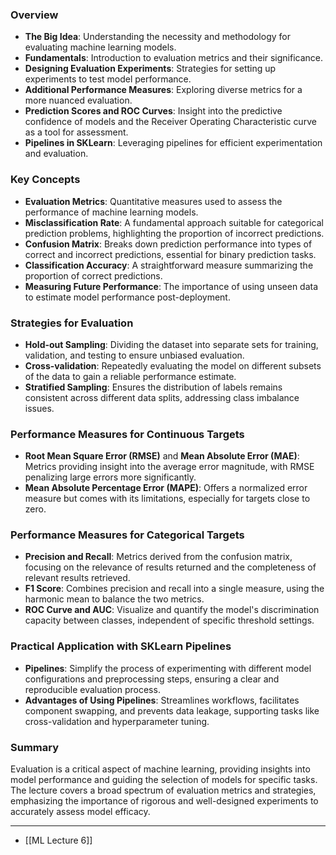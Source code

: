 ### Overview

- **The Big Idea**: Understanding the necessity and methodology for evaluating machine learning models.
- **Fundamentals**: Introduction to evaluation metrics and their significance.
- **Designing Evaluation Experiments**: Strategies for setting up experiments to test model performance.
- **Additional Performance Measures**: Exploring diverse metrics for a more nuanced evaluation.
- **Prediction Scores and ROC Curves**: Insight into the predictive confidence of models and the Receiver Operating Characteristic curve as a tool for assessment.
- **Pipelines in SKLearn**: Leveraging pipelines for efficient experimentation and evaluation.

### Key Concepts

- **Evaluation Metrics**: Quantitative measures used to assess the performance of machine learning models.
- **Misclassification Rate**: A fundamental approach suitable for categorical prediction problems, highlighting the proportion of incorrect predictions.
- **Confusion Matrix**: Breaks down prediction performance into types of correct and incorrect predictions, essential for binary prediction tasks.
- **Classification Accuracy**: A straightforward measure summarizing the proportion of correct predictions.
- **Measuring Future Performance**: The importance of using unseen data to estimate model performance post-deployment.

### Strategies for Evaluation

- **Hold-out Sampling**: Dividing the dataset into separate sets for training, validation, and testing to ensure unbiased evaluation.
- **Cross-validation**: Repeatedly evaluating the model on different subsets of the data to gain a reliable performance estimate.
- **Stratified Sampling**: Ensures the distribution of labels remains consistent across different data splits, addressing class imbalance issues.

### Performance Measures for Continuous Targets

- **Root Mean Square Error (RMSE)** and **Mean Absolute Error (MAE)**: Metrics providing insight into the average error magnitude, with RMSE penalizing large errors more significantly.
- **Mean Absolute Percentage Error (MAPE)**: Offers a normalized error measure but comes with its limitations, especially for targets close to zero.

### Performance Measures for Categorical Targets

- **Precision and Recall**: Metrics derived from the confusion matrix, focusing on the relevance of results returned and the completeness of relevant results retrieved.
- **F1 Score**: Combines precision and recall into a single measure, using the harmonic mean to balance the two metrics.
- **ROC Curve and AUC**: Visualize and quantify the model's discrimination capacity between classes, independent of specific threshold settings.

### Practical Application with SKLearn Pipelines

- **Pipelines**: Simplify the process of experimenting with different model configurations and preprocessing steps, ensuring a clear and reproducible evaluation process.
- **Advantages of Using Pipelines**: Streamlines workflows, facilitates component swapping, and prevents data leakage, supporting tasks like cross-validation and hyperparameter tuning.

### Summary

Evaluation is a critical aspect of machine learning, providing insights into model performance and guiding the selection of models for specific tasks. The lecture covers a broad spectrum of evaluation metrics and strategies, emphasizing the importance of rigorous and well-designed experiments to accurately assess model efficacy.

---
* [[ML Lecture 6]]